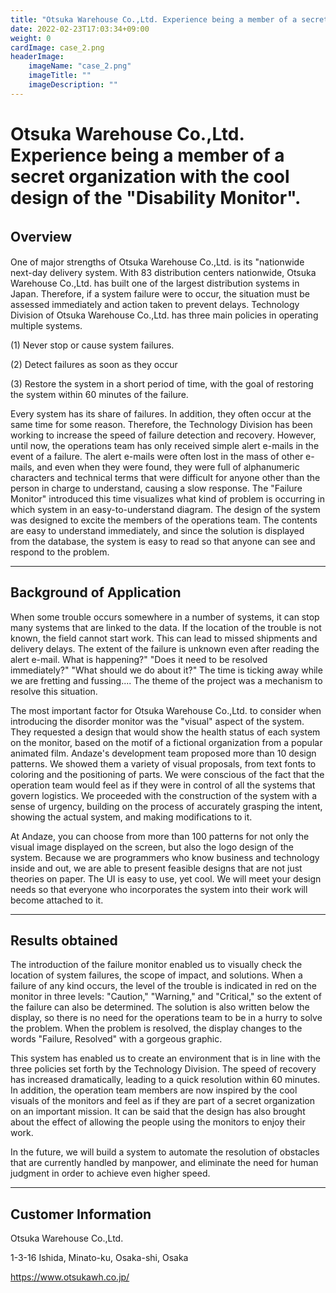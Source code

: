 ```yaml
---
title: "Otsuka Warehouse Co.,Ltd. Experience being a member of a secret organization with the cool design of the 'Disability Monitor'."
date: 2022-02-23T17:03:34+09:00
weight: 0
cardImage: case_2.png
headerImage:
    imageName: "case_2.png"
    imageTitle: ""
    imageDescription: ""
---
```


# Otsuka Warehouse Co.,Ltd. Experience being a member of a secret organization with the cool design of the "Disability Monitor".

## Overview　
One of major strengths of Otsuka Warehouse Co.,Ltd. is its "nationwide next-day delivery system. With 83 distribution centers nationwide, Otsuka Warehouse Co.,Ltd. has built one of the largest distribution systems in Japan. Therefore, if a system failure were to occur, the situation must be assessed immediately and action taken to prevent delays. Technology Division of Otsuka Warehouse Co.,Ltd. has three main policies in operating multiple systems.

(1) Never stop or cause system failures.

(2) Detect failures as soon as they occur

(3) Restore the system in a short period of time, with the goal of restoring the system within 60 minutes of the failure.

Every system has its share of failures. In addition, they often occur at the same time for some reason. Therefore, the Technology Division has been working to increase the speed of failure detection and recovery. However, until now, the operations team has only received simple alert e-mails in the event of a failure. The alert e-mails were often lost in the mass of other e-mails, and even when they were found, they were full of alphanumeric characters and technical terms that were difficult for anyone other than the person in charge to understand, causing a slow response. The "Failure Monitor" introduced this time visualizes what kind of problem is occurring in which system in an easy-to-understand diagram. The design of the system was designed to excite the members of the operations team. The contents are easy to understand immediately, and since the solution is displayed from the database, the system is easy to read so that anyone can see and respond to the problem.

***

## Background of Application
When some trouble occurs somewhere in a number of systems, it can stop many systems that are linked to the data. If the location of the trouble is not known, the field cannot start work. This can lead to missed shipments and delivery delays. The extent of the failure is unknown even after reading the alert e-mail. What is happening?" "Does it need to be resolved immediately?" "What should we do about it?" The time is ticking away while we are fretting and fussing.... The theme of the project was a mechanism to resolve this situation.

The most important factor for Otsuka Warehouse Co.,Ltd. to consider when introducing the disorder monitor was the "visual" aspect of the system. They requested a design that would show the health status of each system on the monitor, based on the motif of a fictional organization from a popular animated film. Andaze's development team proposed more than 10 design patterns. We showed them a variety of visual proposals, from text fonts to coloring and the positioning of parts. We were conscious of the fact that the operation team would feel as if they were in control of all the systems that govern logistics. We proceeded with the construction of the system with a sense of urgency, building on the process of accurately grasping the intent, showing the actual system, and making modifications to it.

At Andaze, you can choose from more than 100 patterns for not only the visual image displayed on the screen, but also the logo design of the system. Because we are programmers who know business and technology inside and out, we are able to present feasible designs that are not just theories on paper. The UI is easy to use, yet cool. We will meet your design needs so that everyone who incorporates the system into their work will become attached to it.

***

## Results obtained
The introduction of the failure monitor enabled us to visually check the location of system failures, the scope of impact, and solutions. When a failure of any kind occurs, the level of the trouble is indicated in red on the monitor in three levels: "Caution," "Warning," and "Critical," so the extent of the failure can also be determined. The solution is also written below the display, so there is no need for the operations team to be in a hurry to solve the problem. When the problem is resolved, the display changes to the words "Failure, Resolved" with a gorgeous graphic.

This system has enabled us to create an environment that is in line with the three policies set forth by the Technology Division. The speed of recovery has increased dramatically, leading to a quick resolution within 60 minutes. In addition, the operation team members are now inspired by the cool visuals of the monitors and feel as if they are part of a secret organization on an important mission. It can be said that the design has also brought about the effect of allowing the people using the monitors to enjoy their work.

In the future, we will build a system to automate the resolution of obstacles that are currently handled by manpower, and eliminate the need for human judgment in order to achieve even higher speed.

***

## Customer Information
Otsuka Warehouse Co.,Ltd.

1-3-16 Ishida, Minato-ku, Osaka-shi, Osaka

https://www.otsukawh.co.jp/
